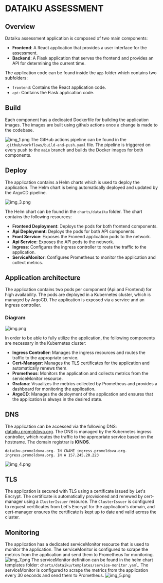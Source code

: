 # DATAIKU ASSESSMENT

## Overview
Dataiku assessment application is composed of two main components:
- **Frontend**: A React application that provides a user interface for the assessment.
- **Backend**: A Flask application that serves the frontend and provides an API for determining the current time.

The application code can be found inside the `app` folder which contains two subfolders:
- `frontend`: Contains the React application code.
- `api`: Contains the Flask application code.

## Build
Each component has a dedicated Dockerfile for building the application images. The images are built using github actions once a change is made to the codebase.

![img_1.png](images/img_1.png)
The GitHub actions pipeline can be found in the `.github/workflows/build-and-push.yaml` file. The pipeline is triggered on every push to the `main` branch and builds the Docker images for both components.
## Deploy
The application contains a Helm charts which is used to deploy the application. The Helm chart is being automatically deployed and updated by the ArgoCD pipeline.

![img_3.png](images/img_3.png)

The Helm chart can be found in the `charts/dataiku` folder. The chart contains the following resources:
- **Frontend Deployment**: Deploys the pods for both frontend components.
- **Api Deployment**: Deploys the pods for both API components.
- **Front Service**: Exposes the Fronend application pods to the network.
- **Api Service**: Exposes the API pods to the network.
- **Ingress**: Configures the ingress controller to route the traffic to the application.
- **ServiceMonitor**: Configures Prometheus to monitor the application and collect metrics.

## Application architecture
The application contains two pods per component (Api and Frontend) for high availability. The pods are deployed in a Kubernetes cluster, which is managed by ArgoCD. The application is exposed via a service and an ingress controller.

### Diagram
![img.png](images/img.png)

In order to be able to fully utilize the application, the following components are necessary in the Kubernetes cluster:
- **Ingress Controller**: Manages the ingress resources and routes the traffic to the appropriate service.
- **Cert-Manager**: Manages the TLS certificates for the application and automatically renews them.
- **Prometheus**: Monitors the application and collects metrics from the serviceMonitor resource.
- **Grafana**: Visualizes the metrics collected by Prometheus and provides a dashboard for monitoring the application.
- **ArgoCD**: Manages the deployment of the application and ensures that the application is always in the desired state.

## DNS
The application can be accessed via the following DNS: [dataiku.promoldova.org](https://dataiku.promoldova.org). The DNS is managed by the Kubernetes ingress controller, which routes the traffic to the appropriate service based on the hostname. The domain registrar is **IONOS**.
```
dataiku.promoldova.org. IN CNAME ingress.promoldova.org.
ingress.promoldova.org. IN A 157.245.20.223
```
![img_4.png](images/img_4.png)
## TLS
The application is secured with TLS using a certificate issued by Let's Encrypt. The certificate is automatically provisioned and renewed by cert-manager using a `ClusterIssuer` resource. The `ClusterIssuer` is configured to request certificates from Let's Encrypt for the application's domain, and cert-manager ensures the certificate is kept up to date and valid across the cluster.

## Monitoring
The application has a dedicated serviceMonitor resource that is used to monitor the application. The serviceMonitor is configured to scrape the metrics from the application and send them to Prometheus for monitoring.
![img_7.png](images/img_7.png)
The serviceMonitor definition can be found in the helm chart templates folder: `charts/dataiku/templates/service-monitor.yaml`. The serviceMonitor is configured to scrape the metrics from the application every 30 seconds and send them to Prometheus.
![img_5.png](images/img_5.png)